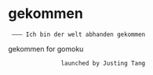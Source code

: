 # gekommen
     ——— Ich bin der welt abhanden gekommen
 gekommen for gomoku
 
                   launched by Justing Tang 
